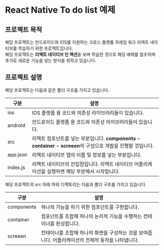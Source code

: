 # React Native To do list 예제

## 프로젝트 목적

 해당 프로젝트는 안드로이드와 IOS를 지원하는 크로스 플랫폼 프레임 워크 리액트 네이티브를 학습하기 위한 프로젝트입니다.  
 해당 프로젝트는 **리액트 네이티브 인 액션**을 보며 학습한 것으로 해당 예제를 참조하며 추가로 새로운 기능을 넣는 방식을 취하고 있습니다.

## 프로젝트 설명

 해당 프로젝트는 다음과 같은 폴더 구조를 가지고 있습니다. 

 구분 | 설명
 --- | -------------------------------------------------------------------------------------
 ios | IOS 플랫폼 용 코드와 의존성 라이브러리들이 있습니다.
 android | 안드로이드 플랫폼 용 코드와 의존성 라이브러리들이 있습니다. 
 src | 리액트 컴포넌트를 넣는 부분입니다. **components - container - screeen**의 구성으로 개발을 진행할 것입니다.
 app.json | 리액트 네이티브 앱의 이름 및 정보를 넣는 부분입니다.
 index.js | 리액트 네이티브의 진입점입니다. 리액트 네이티브 어플리케이션을 실행하면 해당 부분에서 시작합니다.

 해당 프로젝트의 src 아래 하위 디렉토리는 다음과 폴더 구조를 가지고 있습니다.

  구분 | 설명
 --- | -------------------------------------------------------------------------------------
 components | 하나의 기능을 하기 위한 컴포넌트를 구현합니다.
 container | 컴포넌트를 조합해 하나의 논리적 기능을 수행하는 컨테이너를 완성합니다.
 screeen | 컨테이너를 조합해 하나의 화면을 구성하는 것을 보여줍니다. 어플리케이션의 전체적 동작을 나타냅니다.
